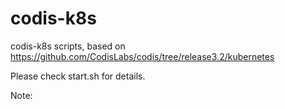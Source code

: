# codis-k8s
codis-k8s scripts, based on https://github.com/CodisLabs/codis/tree/release3.2/kubernetes

Please check start.sh for details.

Note:

